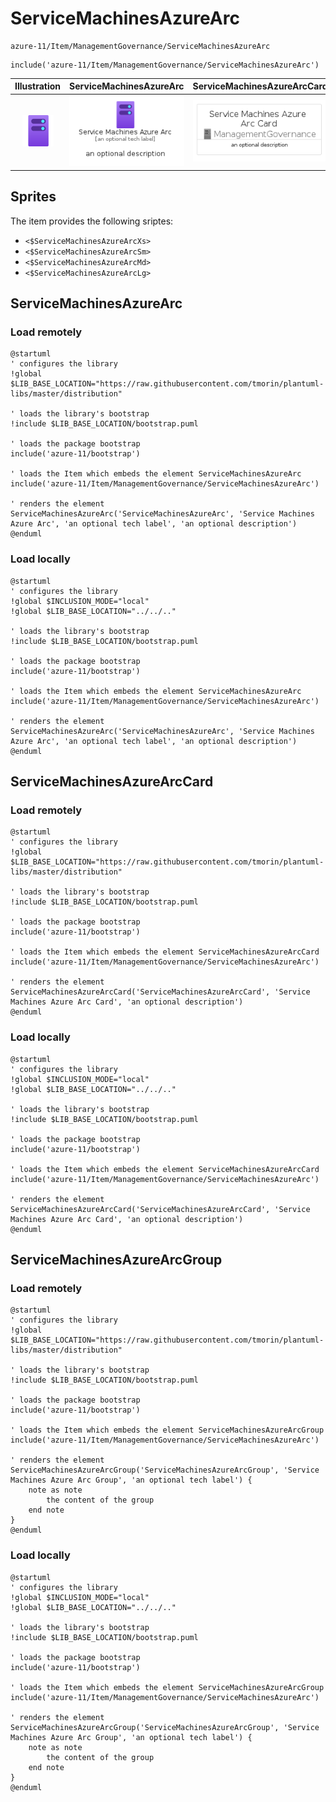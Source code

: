 # ServiceMachinesAzureArc


```text
azure-11/Item/ManagementGovernance/ServiceMachinesAzureArc
```

```text
include('azure-11/Item/ManagementGovernance/ServiceMachinesAzureArc')
```



| Illustration | ServiceMachinesAzureArc | ServiceMachinesAzureArcCard | ServiceMachinesAzureArcGroup |
| :---: | :---: | :---: | :---: |
| ![illustration for Illustration](../../../azure-11/Item/ManagementGovernance/ServiceMachinesAzureArc.png) | ![illustration for ServiceMachinesAzureArc](../../../azure-11/Item/ManagementGovernance/ServiceMachinesAzureArc.Local.png) | ![illustration for ServiceMachinesAzureArcCard](../../../azure-11/Item/ManagementGovernance/ServiceMachinesAzureArcCard.Local.png) | ![illustration for ServiceMachinesAzureArcGroup](../../../azure-11/Item/ManagementGovernance/ServiceMachinesAzureArcGroup.Local.png) |



## Sprites
The item provides the following sriptes:

- `<$ServiceMachinesAzureArcXs>`
- `<$ServiceMachinesAzureArcSm>`
- `<$ServiceMachinesAzureArcMd>`
- `<$ServiceMachinesAzureArcLg>`





## ServiceMachinesAzureArc

### Load remotely
```plantuml
@startuml
' configures the library
!global $LIB_BASE_LOCATION="https://raw.githubusercontent.com/tmorin/plantuml-libs/master/distribution"

' loads the library's bootstrap
!include $LIB_BASE_LOCATION/bootstrap.puml

' loads the package bootstrap
include('azure-11/bootstrap')

' loads the Item which embeds the element ServiceMachinesAzureArc
include('azure-11/Item/ManagementGovernance/ServiceMachinesAzureArc')

' renders the element
ServiceMachinesAzureArc('ServiceMachinesAzureArc', 'Service Machines Azure Arc', 'an optional tech label', 'an optional description')
@enduml
```

### Load locally
```plantuml
@startuml
' configures the library
!global $INCLUSION_MODE="local"
!global $LIB_BASE_LOCATION="../../.."

' loads the library's bootstrap
!include $LIB_BASE_LOCATION/bootstrap.puml

' loads the package bootstrap
include('azure-11/bootstrap')

' loads the Item which embeds the element ServiceMachinesAzureArc
include('azure-11/Item/ManagementGovernance/ServiceMachinesAzureArc')

' renders the element
ServiceMachinesAzureArc('ServiceMachinesAzureArc', 'Service Machines Azure Arc', 'an optional tech label', 'an optional description')
@enduml
```

## ServiceMachinesAzureArcCard

### Load remotely
```plantuml
@startuml
' configures the library
!global $LIB_BASE_LOCATION="https://raw.githubusercontent.com/tmorin/plantuml-libs/master/distribution"

' loads the library's bootstrap
!include $LIB_BASE_LOCATION/bootstrap.puml

' loads the package bootstrap
include('azure-11/bootstrap')

' loads the Item which embeds the element ServiceMachinesAzureArcCard
include('azure-11/Item/ManagementGovernance/ServiceMachinesAzureArc')

' renders the element
ServiceMachinesAzureArcCard('ServiceMachinesAzureArcCard', 'Service Machines Azure Arc Card', 'an optional description')
@enduml
```

### Load locally
```plantuml
@startuml
' configures the library
!global $INCLUSION_MODE="local"
!global $LIB_BASE_LOCATION="../../.."

' loads the library's bootstrap
!include $LIB_BASE_LOCATION/bootstrap.puml

' loads the package bootstrap
include('azure-11/bootstrap')

' loads the Item which embeds the element ServiceMachinesAzureArcCard
include('azure-11/Item/ManagementGovernance/ServiceMachinesAzureArc')

' renders the element
ServiceMachinesAzureArcCard('ServiceMachinesAzureArcCard', 'Service Machines Azure Arc Card', 'an optional description')
@enduml
```

## ServiceMachinesAzureArcGroup

### Load remotely
```plantuml
@startuml
' configures the library
!global $LIB_BASE_LOCATION="https://raw.githubusercontent.com/tmorin/plantuml-libs/master/distribution"

' loads the library's bootstrap
!include $LIB_BASE_LOCATION/bootstrap.puml

' loads the package bootstrap
include('azure-11/bootstrap')

' loads the Item which embeds the element ServiceMachinesAzureArcGroup
include('azure-11/Item/ManagementGovernance/ServiceMachinesAzureArc')

' renders the element
ServiceMachinesAzureArcGroup('ServiceMachinesAzureArcGroup', 'Service Machines Azure Arc Group', 'an optional tech label') {
    note as note
        the content of the group
    end note
}
@enduml
```

### Load locally
```plantuml
@startuml
' configures the library
!global $INCLUSION_MODE="local"
!global $LIB_BASE_LOCATION="../../.."

' loads the library's bootstrap
!include $LIB_BASE_LOCATION/bootstrap.puml

' loads the package bootstrap
include('azure-11/bootstrap')

' loads the Item which embeds the element ServiceMachinesAzureArcGroup
include('azure-11/Item/ManagementGovernance/ServiceMachinesAzureArc')

' renders the element
ServiceMachinesAzureArcGroup('ServiceMachinesAzureArcGroup', 'Service Machines Azure Arc Group', 'an optional tech label') {
    note as note
        the content of the group
    end note
}
@enduml
```

